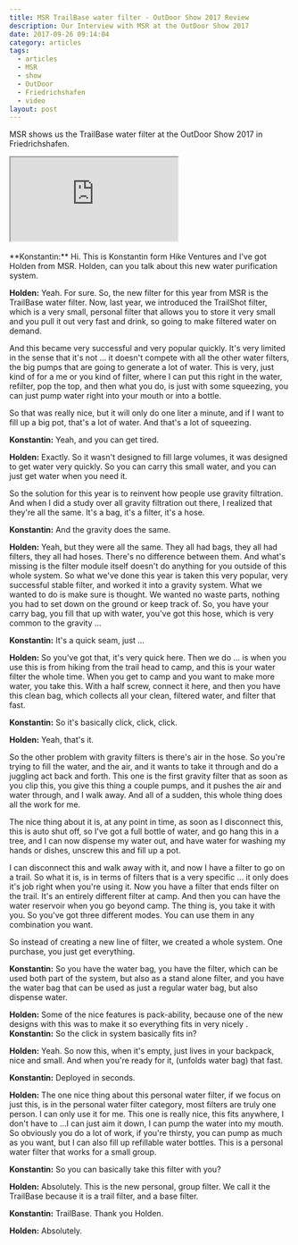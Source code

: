 ```yaml
---
title: MSR TrailBase water filter - OutDoor Show 2017 Review
description: Our Interview with MSR at the OutDoor Show 2017
date: 2017-09-26 09:14:04
category: articles
tags:
  - articles
  - MSR
  - show
  - OutDoor
  - Friedrichshafen
  - video
layout: post
---
```


MSR shows us the TrailBase water filter at the OutDoor Show 2017 in Friedrichshafen.

<div class="embed-responsive embed-responsive-16by9">
    <iframe class="embed-responsive-item" src="https://www.youtube.com/embed/gjaeCbCvXoQ"></iframe>
</div>
<br>
<!--more-->
**Konstantin:**	Hi. This is Konstantin form Hike Ventures and I've got Holden from MSR. Holden, can you talk about this new water purification system.

**Holden:**	Yeah. For sure. So, the new filter for this year from MSR is the TrailBase water filter. Now, last year, we introduced the TrailShot filter, which is a very small, personal filter that allows you to store it very small and you pull it out very fast and drink, so going to make filtered water on demand.

And this became very successful and very popular quickly. It's very limited in the sense that it's not ... it doesn't compete with all the other water filters, the big pumps that are going to generate a lot of water. This is very, just kind of for a me or you kind of filter, where I can put this right in the water, refilter, pop the top, and then what you do, is just with some squeezing, you can just pump water right into your mouth or into a bottle.

So that was really nice, but it will only do one liter a minute, and if I want to fill up a big pot, that's a lot of water. And that's a lot of squeezing.

**Konstantin:**	Yeah, and you can get tired.

**Holden:**	Exactly. So it wasn't designed to fill large volumes, it was designed to get water very quickly. So you can carry this small water, and you can just get water when you need it.

So the solution for this year is to reinvent how people use gravity filtration. And when I did a study over all gravity filtration out there, I realized that they're all the same. It's a bag, it's a filter, it's a hose.

**Konstantin:**	And the gravity does the same.

**Holden:**	Yeah, but they were all the same. They all had bags, they all had filters, they all had hoses. There's no difference between them. And what's missing is the filter module itself doesn't do anything for you outside of this whole system. So what we've done this year is taken this very popular, very successful stable filter, and worked it into a gravity system. What we wanted to do is make sure is thought. We wanted no waste parts, nothing you had to set down on the ground or keep track of. So, you have your carry bag, you fill that up with water, you've got this hose, which is very common to the gravity ...

**Konstantin:**	It's a quick seam, just ...

**Holden:**	So you've got that, it's very quick here. Then we do ... is when you use this is from hiking from the trail head to camp, and this is your water filter the whole time. When you get to camp and you want to make more water, you take this. With a half screw, connect it here, and then you have this clean bag, which collects all your clean, filtered water, and filter that fast.

**Konstantin:**	So it's basically click, click, click.

**Holden:**	Yeah, that's it.

So the other problem with gravity filters is there's air in the hose. So you're trying to fill the water, and the air, and it wants to take it through and do a juggling act back and forth. This one is the first gravity filter that as soon as you clip this, you give this thing a couple pumps, and it pushes the air and water through, and I walk away. And all of a sudden, this whole thing does all the work for me.

The nice thing about it is, at any point in time, as soon as I disconnect this, this is auto shut off, so I've got a full bottle of water, and go hang this in a tree, and I can now dispense my water out, and have water for washing my hands or dishes, unscrew this and fill up a pot.

I can disconnect this and walk away with it, and now I have a filter to go on a trail. So what it is, is in terms of filters that is a very specific ... it only does it's job right when you're using it. Now you have a filter that ends filter on the trail. It's an entirely different filter at camp. And then you can have the water reservoir when you go beyond camp. The thing is, you take it with you. So you've got three different modes. You can use them in any combination you want.

So instead of creating a new line of filter, we created a whole system. One purchase, you just get everything.

**Konstantin:**	So you have the water bag, you have the filter, which can be used both part of the system, but also as a stand alone filter, and you have the water bag that can be used as just a regular water bag, but also dispense water.

**Holden:**	Some of the nice features is pack-ability, because one of the new designs with this was to make it so everything fits in very nicely
.
**Konstantin:**	So the click in system basically fits in?

**Holden:**	Yeah. So now this, when it's empty, just lives in your backpack, nice and small. And when you're ready for it, (unfolds water bag) that fast.

**Konstantin:**	Deployed in seconds.

**Holden:**	The one nice thing about this personal water filter, if we focus on just this, is in the personal water filter category, most filters are truly one person. I can only use it for me. This one is really nice, this fits anywhere, I don't have to ...I can just aim it down, I can pump the water into my mouth. So obviously you do a lot of work, if you're thirsty, you can pump as much as you want, but I can also fill up refillable water bottles. This is a personal water filter that works for a small group.

**Konstantin:**	So you can basically take this filter with you?

**Holden:**	Absolutely. This is the new personal, group filter. We call it the TrailBase because it is a trail filter, and a base filter.

**Konstantin:**	TrailBase. Thank you Holden.

**Holden:**	Absolutely.
<br>
<script src="//z-na.amazon-adsystem.com/widgets/onejs?MarketPlace=US&adInstanceId=cc781bfd-577f-4efb-9da6-75cb9fc7d1c2"></script>
